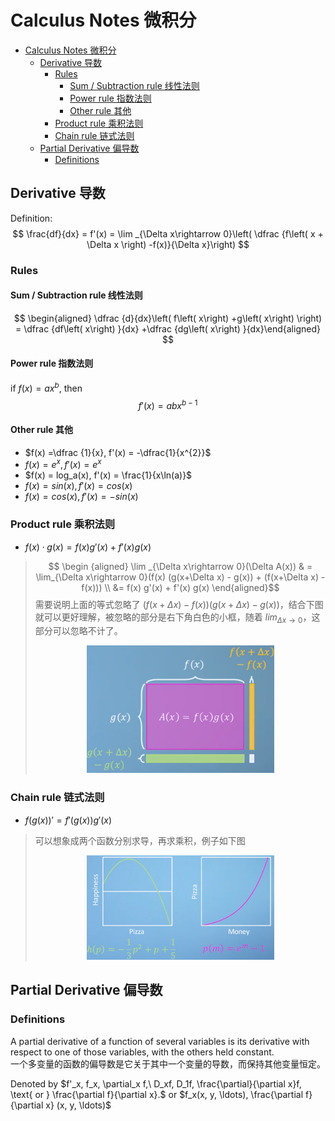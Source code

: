 # Calculus Notes 微积分

<!-- TOC depthFrom:1 depthTo:6 withLinks:1 updateOnSave:1 orderedList:0 -->

- [Calculus Notes 微积分](#calculus-notes-微积分)
	- [Derivative 导数](#derivative-导数)
		- [Rules](#rules)
			- [Sum / Subtraction rule 线性法则](#sum-subtraction-rule-线性法则)
			- [Power rule 指数法则](#power-rule-指数法则)
			- [Other rule 其他](#other-rule-其他)
		- [Product rule 乘积法则](#product-rule-乘积法则)
		- [Chain rule 链式法则](#chain-rule-链式法则)
	- [Partial Derivative 偏导数](#partial-derivative-偏导数)
		- [Definitions](#definitions)

<!-- /TOC -->

## Derivative 导数
Definition:
$$ \frac{df}{dx} = f'(x) = \lim _{\Delta x\rightarrow 0}\left( \dfrac {f\left( x + \Delta x \right) -f(x)}{\Delta x}\right) $$

### Rules
#### Sum / Subtraction rule 线性法则
$$ \begin{aligned} \dfrac {d}{dx}\left( f\left( x\right) +g\left( x\right) \right) = \dfrac {df\left( x\right) }{dx} +\dfrac {dg\left( x\right) }{dx}\end{aligned} $$

#### Power rule 指数法则
if $f(x) = ax^b$, then
$$ f'(x) = abx^{b-1} $$

#### Other rule 其他
* $f(x) =\dfrac {1}{x}, f'(x) = -\dfrac{1}{x^{2}}$
* $f(x) = e^{x},  f'(x) = e^x$
* $f(x) = log_a(x), f'(x) = \frac{1}{x\ln(a)}$
* $f(x) = sin(x), f'(x) = cos(x)$
* $f(x) = cos(x), f'(x) = -sin(x)$

### Product rule 乘积法则
* $f(x) \cdot g(x) = f(x) g'(x) + f'(x) g(x)$
> $$ \begin {aligned} \lim _{\Delta x\rightarrow 0}(\Delta A(x)) & = \lim_{\Delta x\rightarrow 0}(f(x) (g(x+\Delta x) - g(x)) + (f(x+\Delta x) - f(x))) \\ &= f(x) g'(x) + f'(x) g(x) \end{aligned}$$
> 需要说明上面的等式忽略了 $(f(x + \Delta x) - f(x))(g(x + \Delta x) - g(x))$，结合下图就可以更好理解，被忽略的部分是右下角白色的小框，随着 $lim _{\Delta x\rightarrow 0}$，这部分可以忽略不计了。
> <p align="center"><img src="./img/derivative-product-rule-explanation.png" width="300" /> </p>

### Chain rule 链式法则
* $f(g(x))' = f'(g(x)) g'(x)$
> 可以想象成两个函数分别求导，再求乘积，例子如下图 <p align="center"><img src="./img/derivative-chain-rule-explanation.png" width="300" /> </p>

## Partial Derivative 偏导数
### Definitions
A partial derivative of a function of several variables is its derivative with respect to one of those variables, with the others held constant. <br/>
一个多变量的函数的偏导数是它关于其中一个变量的导数，而保持其他变量恒定。

Denoted by
$f'_x, f_x, \partial_x f,\ D_xf, D_1f, \frac{\partial}{\partial x}f, \text{ or } \frac{\partial f}{\partial x}.$ or  $f_x(x, y, \ldots), \frac{\partial f}{\partial x} (x, y, \ldots)$
